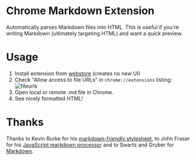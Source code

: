 # Chrome Markdown Extension

Automatically parses Markdown files into HTML. This is useful
if you're writing Markdown (ultimately targeting HTML) and want a quick
preview.


# Usage

1. Install extension from [webstore][] (creates no new UI)
2. Check "Allow access to file URLs" in `chrome://extensions` listing: ![fileurls](http://i.imgur.com/qth3K.png)
3. Open local or remote .md file in Chrome.
4. See nicely formatted HTML!

# Thanks

Thanks to Kevin Burke for his [markdown-friendly stylesheet][style],
to John Fraser for his [JavaScript markdown processor][showdown] and to
Swartz and Gruber for [Markdown][md].

[webstore]: https://chrome.google.com/webstore/detail/jmchmkecamhbiokiopfpnfgbidieafmd
[style]: http://kevinburke.bitbucket.org/markdowncss
[showdown]: https://github.com/coreyti/showdown
[md]: http://en.wikipedia.org/wiki/Markdown
